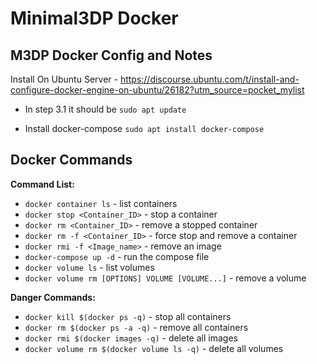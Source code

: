 # Minimal3DP Docker

## M3DP Docker Config and Notes

Install On Ubuntu Server - https://discourse.ubuntu.com/t/install-and-configure-docker-engine-on-ubuntu/26182?utm_source=pocket_mylist

- In step 3.1 it should be `sudo apt update`

- Install docker-compose `sudo apt install docker-compose`

## Docker Commands

__Command List:__

- `docker container ls` - list containers
- `docker stop <Container_ID>` - stop a container
- `docker rm <Container_ID>` - remove a stopped container
- `docker rm -f <Container_ID>` - force stop and remove a container
- `docker rmi -f <Image_name>` - remove an image
- `docker-compose up -d` - run the compose file
- `docker volume ls` - list volumes
- `docker volume rm [OPTIONS] VOLUME [VOLUME...]` - remove a volume

__Danger Commands:__

- `docker kill $(docker ps -q)` - stop all containers
- `docker rm $(docker ps -a -q)` - remove all containers
- `docker rmi $(docker images -q)` - delete all images
- `docker volume rm $(docker volume ls -q)` - delete all volumes


